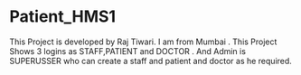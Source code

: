 # Patient_HMS1
This Project is developed by Raj Tiwari. I am from Mumbai . This Project Shows 3 logins as STAFF,PATIENT and DOCTOR . And Admin is SUPERUSSER who can create a staff and patient and doctor as he required. 
